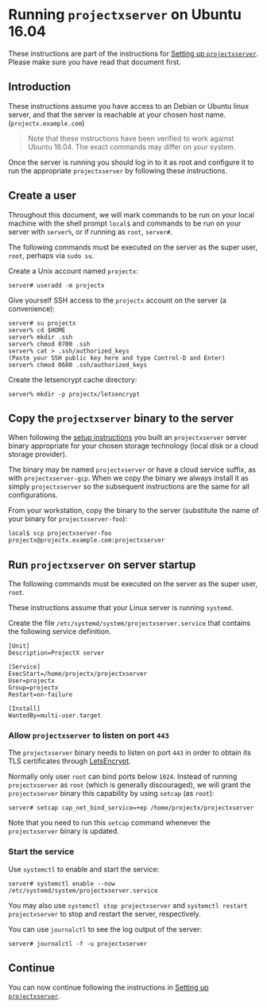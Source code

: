 # Running `projectxserver` on Ubuntu 16.04

These instructions are part of the instructions for
[Setting up `projectxserver`](/doc/server_setup.md).
Please make sure you have read that document first.

## Introduction

These instructions assume you have access to an Debian or Ubuntu linux
server, and that the server is reachable at your chosen host name.
(`projectx.example.com`)

> Note that these instructions have been verified to work against Ubuntu 16.04.
> The exact commands may differ on your system.

Once the server is running you should log in to it as root and configure it to
run the appropriate `projectxserver` by following these instructions.

## Create a user

Throughout this document, we will mark commands to be run on your
local machine with the shell prompt `local$` and commands to be
run on your server with `server%`, or if running as `root`, `server#`.

The following commands must be executed on the server as the super user, `root`,
perhaps via `sudo su`.

Create a Unix account named `projectx`:

```
server# useradd -m projectx
```

Give yourself SSH access to the `projectx` account on the server (a convenience):

```
server# su projectx
server% cd $HOME
server% mkdir .ssh
server% chmod 0700 .ssh
server% cat > .ssh/authorized_keys
(Paste your SSH public key here and type Control-D and Enter)
server% chmod 0600 .ssh/authorized_keys
```

Create the letsencrypt cache directory:

```
server% mkdir -p projectx/letsencrypt
```

## Copy the `projectxserver` binary to the server

When following the [setup instructions](server_setup.md) you built an
`projectxserver` server binary appropriate for your chosen storage technology
(local disk or a cloud storage provider).

The binary may be named `projectxserver` or have a cloud service suffix,
as with `projectxserver-gcp`.
When we copy the binary we always install it as simply `projectxserver` so the
subsequent instructions are the same for all configurations.

From your workstation, copy the binary to the server (substitute the name of
your binary for `projectxserver-foo`):

```
local$ scp projectxserver-foo projectx@projectx.example.com:projectxserver
```

## Run `projectxserver` on server startup

The following commands must be executed on the server as the super user, `root`.

These instructions assume that your Linux server is running `systemd`.

Create the file `/etc/systemd/system/projectxserver.service` that contains
the following service definition.

```
[Unit]
Description=ProjectX server

[Service]
ExecStart=/home/projectx/projectxserver
User=projectx
Group=projectx
Restart=on-failure

[Install]
WantedBy=multi-user.target
```

### Allow `projectxserver` to listen on port `443`

The `projectxserver` binary needs to listen on port `443` in order to obtain
its TLS certificates through [LetsEncrypt](https://letsencrypt.org/).

Normally only user `root` can bind ports below `1024`.
Instead of running `projectxserver` as `root` (which is generally discouraged),
we will grant the `projectxserver` binary this capability by using `setcap` (as
`root`):

```
server# setcap cap_net_bind_service=+ep /home/projectx/projectxserver
```

Note that you need to run this `setcap` command whenever the `projectxserver`
binary is updated.

### Start the service

Use `systemctl` to enable and start the service:

```
server# systemctl enable --now /etc/systemd/system/projectxserver.service
```

You may also use `systemctl stop projectxserver` and `systemctl restart
projectxserver` to stop and restart the server, respectively.

You can use `journalctl` to see the log output of the server:

```
server# journalctl -f -u projectxserver

```

## Continue

You can now continue following the instructions in
[Setting up `projectxserver`](/doc/server_setup.md).
